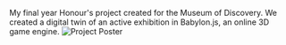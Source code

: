 ﻿My final year Honour's project created for the Museum of Discovery.
 We created a digital twin of an active exhibition in Babylon.js, an online 3D game engine.
![Project Poster]([poster.png](https://github.com/caseyboller/DigitalTwinMOD/blob/main/poster.png?raw=true))
